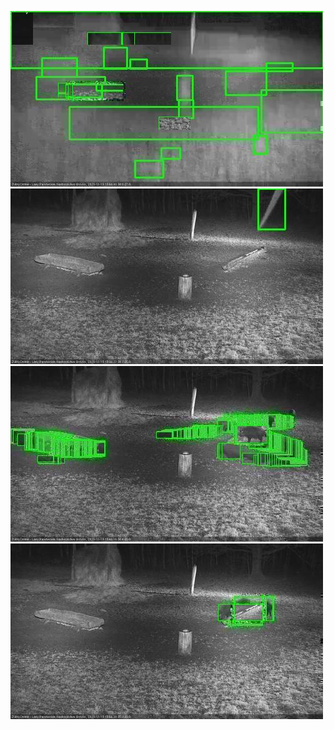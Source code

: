 ![20201119-175530-180535](in2/20201119/20201119-175530-180535_0_.jpg)
![20201119-182602-183606](in2/20201119/20201119-182602-183606_0_.jpg)
![20201119-184622-185625](in2/20201119/20201119-184622-185625_0_.jpg)
![20201119-185631-190635](in2/20201119/20201119-185631-190635_0_.jpg)
